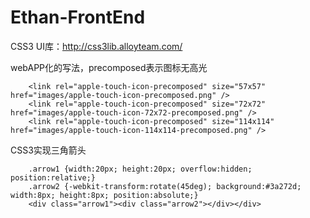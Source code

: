Ethan-FrontEnd
==============

CSS3 UI库：http://css3lib.alloyteam.com/

webAPP化的写法，precomposed表示图标无高光

        <link rel="apple-touch-icon-precomposed" size="57x57" href="images/apple-touch-icon-precomposed.png" />
        <link rel="apple-touch-icon-precomposed" size="72x72" href="images/apple-touch-icon-72x72-precomposed.png" />
        <link rel="apple-touch-icon-precomposed" size="114x114" href="images/apple-touch-icon-114x114-precomposed.png" />

CSS3实现三角箭头

        .arrow1 {width:20px; height:20px; overflow:hidden; position:relative;}
        .arrow2 {-webkit-transform:rotate(45deg); background:#3a272d; width:8px; height:8px; position:absolute;}
        <div class="arrow1"><div class="arrow2"></div></div>